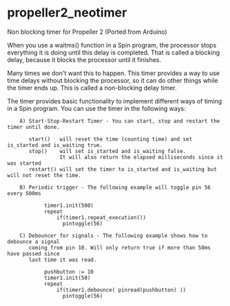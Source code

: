 # propeller2_neotimer
Non blocking timer for Propeller 2 (Ported from Arduino)

  When you use a waitms() function in a Spin program, the processor stops everything it is doing until this delay is completed.
  That is called a blocking delay, because it blocks the processor until it finishes.

  Many times we don't want this to happen. This timer provides a way to use time delays without blocking the processor, so it can do other things while the timer ends up.
  This is called a non-blocking delay timer.

  The timer provides basic functionality to implement different ways of timing in a Spin program.
  You can use the timer in the following ways:

        A) Start-Stop-Restart Timer - You can start, stop and restart the timer until done.

           start()   will reset the time (counting time) and set is_started and is_waiting true.
           stop()    will set is_started and is_waiting false.
                     It will also return the elapsed milliseconds since it was started
           restart() will set the timer to is_started and is_waiting but will not reset the time.

        B) Periodic trigger - The following example will toggle pin 56 every 500ms
```
            timer1.init(500)
            repeat
                if(timer1.repeat_execution())
                  pintoggle(56)
```                  

        C) Debouncer for signals - The following example shows how to debounce a signal
           coming from pin 10. Will only return true if more than 50ms have passed since
           last time it was read.
```
            pushbutton := 10
            timer1.init(50)
            repeat
                if(timer1.debounce( pinread(pushbutton) ))
                  pintoggle(56)
```
